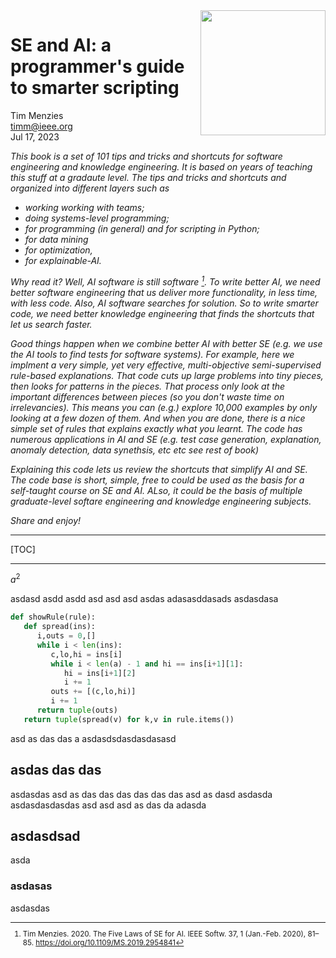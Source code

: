
<img align=right width=200 src="https://64.media.tumblr.com/a2f91e8e8ff64d654762fa0a0bd297ea/749dcbc3d2ac7566-d9/s1280x1920/76372b6b2a3f1865c5c9ff1a7f247f3d872604d3.png">

# SE and AI: a programmer's guide to smarter scripting
Tim Menzies   
timm@ieee.org    
Jul 17, 2023


<em>
This book is a set of 101 tips and tricks and shortcuts for software engineering and knowledge engineering.
It is based on years of teaching this stuff at a gradaute level. 
The 
tips and tricks and shortcuts and organized into different layers such as

-  working working with teams;
- doing systems-level programming;
-  for programming (in general) and for  scripting in Python;
-  for data mining
-  for optimization,
- for explainable-AI.

Why read it? Well,
AI software is still software [^me20a]. To write better AI, we need better software engineering
 that us deliver more functionality, in less time, with less code.
Also, AI software searches for solution. So to write smarter code, 
we need better knowledge engineering that finds
the shortcuts that let us search faster.

Good things happen when we combine better AI with better SE
(e.g. we use the AI tools to find tests for software systems).
For example,
here we implment a very simple, yet very effective,
multi-objective semi-supervised rule-based explanations.
That code cuts up large problems into tiny pieces, then looks for
patterns in the pieces.  That process only look at the
important differences between pieces (so you don't waste time on
irrelevancies).  This means you can (e.g.) explore 10,000 examples
by only looking at a few dozen of them.  And when you are done,
there is a nice simple set of rules that explains exactly what you
learnt.
The code has numerous applications in AI and SE (e.g. test case generation, explanation, anomaly detection, data synethsis, etc etc see rest of book)

Explaining this code lets us review the shortcuts
that simplify AI and SE.
The code base is short, simple, free to could be used as the basis for a self-taught course on SE and AI.
ALso, it could be the basis of multiple graduate-level softare engineering and knowledge engineering subjects.

Share and enjoy!
</em>

------

[TOC]

<!-- tocstop -->

-------

$a^2$

<i class="fa-solid fa-coffee"></i> 

asdasd asdd asdd asd asd asd asdas
adasasddasads
asdasdasa

```python
def showRule(rule):
   def spread(ins):
      i,outs = 0,[]
      while i < len(ins):
         c,lo,hi = ins[i]
         while i < len(a) - 1 and hi == ins[i+1][1]:
            hi = ins[i+1][2]
            i += 1
         outs += [(c,lo,hi)]
         i += 1
      return tuple(outs)
   return tuple(spread(v) for k,v in rule.items())
```

	
asd
as
das
das
a
asdasdsdasdasdasasd

## asdas das das

asdasdas asd as das das das das das das asd as dasd asdasda
asdasdasdasdas asd asd asd as das da adasda

## asdasdsad

asda


### asdasas

asdasdas

<small>


[^me20a]: Tim Menzies. 2020. The Five Laws of SE for AI. IEEE Softw. 37, 1 (Jan.-Feb. 2020), 81–85. https://doi.org/10.1109/MS.2019.2954841

